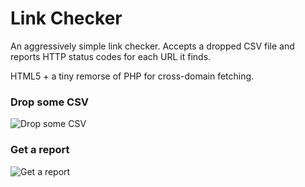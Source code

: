 # Link Checker

An aggressively simple link checker. Accepts a dropped CSV file and reports 
HTTP status codes for each URL it finds.

HTML5 + a tiny remorse of PHP for cross-domain fetching.

### Drop some CSV

![Drop some CSV](https://raw.github.com/mlaa/link-checker/master/src/images/upload.png)

### Get a report

![Get a report](https://raw.github.com/mlaa/link-checker/master/src/images/report.png)
